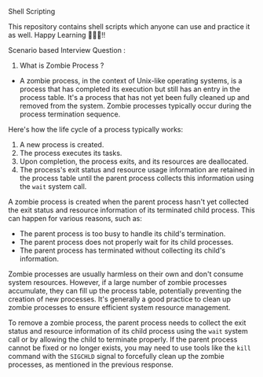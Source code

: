 Shell Scripting

This repository contains shell scripts which anyone can use and practice it as well.
Happy Learning 🎁🐱‍🏍!!

Scenario based Interview Question :

1. What is Zombie Process ?

- A zombie process, in the context of Unix-like operating systems, is a process that has completed its execution but still has an entry in the process table. It's a process that has not yet been fully cleaned up and removed from the system. Zombie processes typically occur during the process termination sequence.

Here's how the life cycle of a process typically works:

1. A new process is created.
2. The process executes its tasks.
3. Upon completion, the process exits, and its resources are deallocated.
4. The process's exit status and resource usage information are retained in the process table until the parent process collects this information using the `wait` system call.

A zombie process is created when the parent process hasn't yet collected the exit status and resource information of its terminated child process. This can happen for various reasons, such as:

- The parent process is too busy to handle its child's termination.
- The parent process does not properly wait for its child processes.
- The parent process has terminated without collecting its child's information.

Zombie processes are usually harmless on their own and don't consume system resources. However, if a large number of zombie processes accumulate, they can fill up the process table, potentially preventing the creation of new processes. It's generally a good practice to clean up zombie processes to ensure efficient system resource management.

To remove a zombie process, the parent process needs to collect the exit status and resource information of its child process using the `wait` system call or by allowing the child to terminate properly. If the parent process cannot be fixed or no longer exists, you may need to use tools like the `kill` command with the `SIGCHLD` signal to forcefully clean up the zombie processes, as mentioned in the previous response.